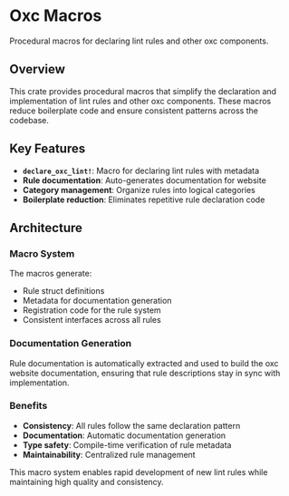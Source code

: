 # Oxc Macros

Procedural macros for declaring lint rules and other oxc components.

## Overview

This crate provides procedural macros that simplify the declaration and implementation of lint rules and other oxc components. These macros reduce boilerplate code and ensure consistent patterns across the codebase.

## Key Features

- **`declare_oxc_lint!`**: Macro for declaring lint rules with metadata
- **Rule documentation**: Auto-generates documentation for website
- **Category management**: Organize rules into logical categories
- **Boilerplate reduction**: Eliminates repetitive rule declaration code



## Architecture

### Macro System

The macros generate:

- Rule struct definitions
- Metadata for documentation generation
- Registration code for the rule system
- Consistent interfaces across all rules

### Documentation Generation

Rule documentation is automatically extracted and used to build the oxc website documentation, ensuring that rule descriptions stay in sync with implementation.

### Benefits

- **Consistency**: All rules follow the same declaration pattern
- **Documentation**: Automatic documentation generation
- **Type safety**: Compile-time verification of rule metadata
- **Maintainability**: Centralized rule management

This macro system enables rapid development of new lint rules while maintaining high quality and consistency.
